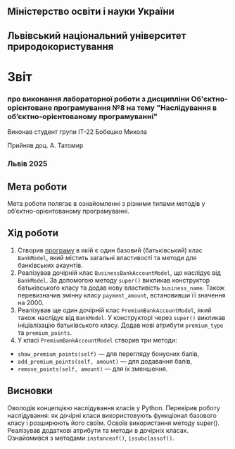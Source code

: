## Міністерство освіти і науки України

## Львівський національний університет природокористування
 
# Звіт
### про виконання лабораторної роботи з дисципліни Об'єктно-орієнтоване програмування №8 на тему "Наслідування в об’єктно-орієнтованому програмуванні"
Виконав студент групи ІТ-22 Бобешко Микола

Прийняв доц. А. Татомир
### Львів 2025

## Мета роботи
Мета роботи полягає в ознайомленні з різними типами методів у об’єктно-орієнтованому програмуванні.

## Хід роботи
1. Створив [програму](oop-inheritance.py) в якій є один базовий (батьківський) клас `BankModel`, який містить загальні властивості та методи для банківських акаунтів.
2. Реалізував дочірній клас `BusinessBankAccountModel`, що наслідує від `BankModel`. За допомогою методу `super()` викликав конструктор батьківського класу та додав нову властивість `business_name`. Також перевизначив змінну класу `payment_amount`, встановивши її значення на 2000.
3. Реалізував ще один дочірній клас `PremiumBankAccountModel`, який також наслідує від `BankModel`. У конструкторі через `super()` викликав ініціалізацію батьківського класу. Додав нові атрибути `premium_type` та `premium_points`.
4. У класі `PremiumBankAccountModel` створив три методи:
- `show_premium_points(self)` — для перегляду бонусних балів,
- `add_premium_points(self, amount)` — для додавання балів,
- `remove_points(self, amount)` — для їх зменшення.

## Висновки
Оволодів концепцією наслідування класів у Python. Перевірив роботу наслідування: як дочірні класи використовують функціонал базового класу і розширюють його своїм. Освоїв використання методу super(). Реалізував додаткові атрибути та методи в дочірніх класах. Ознайомився з методами `instanceof()`, `issubclassof()`.